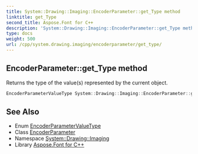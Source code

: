 ```yaml
---
title: System::Drawing::Imaging::EncoderParameter::get_Type method
linktitle: get_Type
second_title: Aspose.Font for C++
description: 'System::Drawing::Imaging::EncoderParameter::get_Type method. Returns the type of the value(s) represented by the current object in C++.'
type: docs
weight: 500
url: /cpp/system.drawing.imaging/encoderparameter/get_type/
---
```

## EncoderParameter::get_Type method


Returns the type of the value(s) represented by the current object.

```cpp
EncoderParameterValueType System::Drawing::Imaging::EncoderParameter::get_Type() const
```

## See Also

* Enum [EncoderParameterValueType](../../encoderparametervaluetype/)
* Class [EncoderParameter](../)
* Namespace [System::Drawing::Imaging](../../)
* Library [Aspose.Font for C++](../../../)
